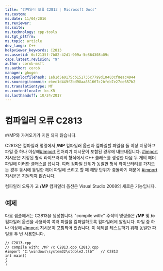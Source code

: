 ```yaml
---
title: "컴파일러 오류 C2813 | Microsoft Docs"
ms.custom: 
ms.date: 11/04/2016
ms.reviewer: 
ms.suite: 
ms.technology: cpp-tools
ms.tgt_pltfrm: 
ms.topic: article
dev_langs: C++
helpviewer_keywords: C2813
ms.assetid: 6cf2135f-7b82-42d1-909a-5e864308a09c
caps.latest.revision: "9"
author: corob-msft
ms.author: corob
manager: ghogen
ms.openlocfilehash: 1eb1d5a0175cb151735c7799d10403cf8eac4944
ms.sourcegitcommit: ebec1d449f2bd98aa851667c2bfeb7e27ce657b2
ms.translationtype: MT
ms.contentlocale: ko-KR
ms.lasthandoff: 10/24/2017
---
```

# <a name="compiler-error-c2813"></a>컴파일러 오류 C2813
\#/MP와 가져오기가 지원 되지 않습니다.  
  
 C2813은 컴파일러 명령에서 **/MP** 컴파일러 옵션과 컴파일할 파일을 둘 이상 지정하고 파일 중 하나 이상에[#import](../../preprocessor/hash-import-directive-cpp.md) 전처리기 지시문이 포함된 경우에 내보내집니다. [#import](../../preprocessor/hash-import-directive-cpp.md) 지시문은 지정된 형식 라이브러리의 형식에서 C++ 클래스를 생성한 다음 두 개의 헤더 파일에 이러한 클래스를 씁니다. 여러 컴파일 단위가 동일한 형식 라이브러리를 가져오는 경우 동시에 동일한 헤더 파일에 쓰려고 할 때 해당 단위가 충돌하기 때문에 [#import](../../preprocessor/hash-import-directive-cpp.md) 지시문은 지원되지 않습니다.  
  
 컴파일러 오류가 고 **/MP** 컴파일러 옵션은 Visual Studio 2008의 새로운 기능입니다.  
  
## <a name="example"></a>예제  
 다음 샘플에서는 C2813을 생성합니다. "compile with:" 주석의 명령줄은 **/MP** 및 **/c** 컴파일러 옵션을 사용하여 여러 파일을 컴파일하도록 컴파일러에 알립니다. 파일 중 하나 이상에 [#import](../../preprocessor/hash-import-directive-cpp.md) 지시문이 포함되어 있습니다. 이 예제를 테스트하기 위해 동일한 파일을 두 번 사용합니다.  
  
```  
// C2813.cpp  
// compile with: /MP /c C2813.cpp C2813.cpp  
#import "C:\windows\system32\stdole2.tlb"   // C2813  
int main()   
{  
}  
```